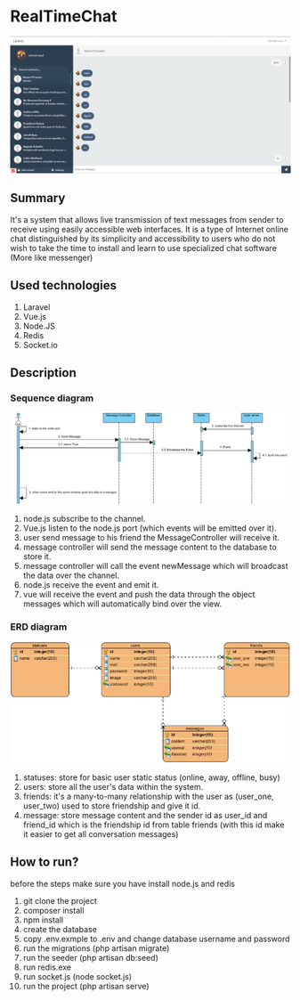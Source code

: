 # RealTimeChat
 ![alt text](https://github.com/ahmedwael49674/RealTimeChat/blob/master/diagrames/view.jpg)
## Summary
It's a system that allows live transmission of text messages from sender to receive using easily
accessible web interfaces. It is a type of Internet online chat distinguished by its simplicity and accessibility to users
who do not wish to take the time to install and learn to use specialized chat software (More like messenger)

## Used technologies
1. Laravel
2. Vue.js
3. Node.JS
4. Redis
5. Socket.io

## Description
### Sequence  diagram 
 ![alt text](https://github.com/ahmedwael49674/RealTimeChat/blob/master/diagrames/sequance.jpg)
1. node.js subscribe to the channel.
2. Vue.js listen to the node.js port (which events will be emitted over it).
3. user send message to his friend the MessageController will receive it.
4. message controller will send the message content to the database to store it.
5. message controller will call the event newMessage which will broadcast the data over the channel.
6. node.js receive the event and emit it.
5. vue will receive the event and push the data through the object messages which will automatically bind over the view.

### ERD  diagram 
 ![alt text](https://github.com/ahmedwael49674/RealTimeChat/blob/master/diagrames/ERD.jpg)
 1. statuses: store for basic user static status (online, away, offline, busy)
 2. users: store all the user's data within the system.
 3. friends: it's a many-to-many relationship with the user as (user_one, user_two) used to store friendship and give it id.
 4. message: store message content and the sender id as user_id and friend_id which is the friendship id from table friends (with this id make it easier to get all conversation messages)
 
## How to run?
before the steps make sure you have install node.js and redis
1. git clone the project
2. composer install
3. npm install
4. create the database
5. copy .env.exmple to .env and change database username and password
6. run the migrations (php artisan migrate)
7. run the seeder (php artisan db:seed)
8. run redis.exe
9. run socket.js (node socket.js)
10. run the project (php artisan serve)

